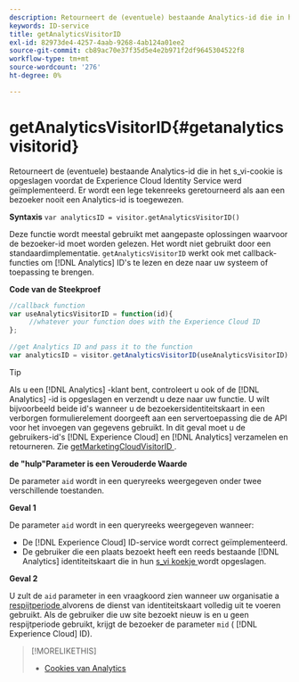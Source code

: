```yaml
---
description: Retourneert de (eventuele) bestaande Analytics-id die in het s_vi-cookie is opgeslagen voordat de Experience Cloud Identity Service werd geïmplementeerd. Er wordt een lege tekenreeks geretourneerd als aan een bezoeker nooit een Analytics-id is toegewezen.
keywords: ID-service
title: getAnalyticsVisitorID
exl-id: 82973de4-4257-4aab-9268-4ab124a01ee2
source-git-commit: cb89ac70e37f35d5e4e2b971f2df9645304522f8
workflow-type: tm+mt
source-wordcount: '276'
ht-degree: 0%

---
```


# getAnalyticsVisitorID{#getanalyticsvisitorid}

Retourneert de (eventuele) bestaande Analytics-id die in het s_vi-cookie is opgeslagen voordat de Experience Cloud Identity Service werd geïmplementeerd. Er wordt een lege tekenreeks geretourneerd als aan een bezoeker nooit een Analytics-id is toegewezen.

**Syntaxis** `var analyticsID = visitor.getAnalyticsVisitorID()`

Deze functie wordt meestal gebruikt met aangepaste oplossingen waarvoor de bezoeker-id moet worden gelezen. Het wordt niet gebruikt door een standaardimplementatie. `getAnalyticsVisitorID` werkt ook met callback-functies om [!DNL Analytics] ID&#39;s te lezen en deze naar uw systeem of toepassing te brengen.

**Code van de Steekproef**

```js
//callback function 
var useAnalyticsVisitorID = function(id){ 
     //whatever your function does with the Experience Cloud ID 
}; 
 
//get Analytics ID and pass it to the function 
var analyticsID = visitor.getAnalyticsVisitorID(useAnalyticsVisitorID)
```

>[!TIP]
>
>Als u een [!DNL Analytics] -klant bent, controleert u ook of de [!DNL Analytics] -id is opgeslagen en verzendt u deze naar uw functie. U wilt bijvoorbeeld beide id&#39;s wanneer u de bezoekersidentiteitskaart in een verborgen formulierelement doorgeeft aan een servertoepassing die de API voor het invoegen van gegevens gebruikt. In dit geval moet u de gebruikers-id&#39;s [!DNL Experience Cloud] en [!DNL Analytics] verzamelen en retourneren. Zie [ getMarketingCloudVisitorID ](../../library/get-set/getmcvid.md).

**de &quot;hulp&quot;Parameter is een Verouderde Waarde**

De parameter `aid` wordt in een queryreeks weergegeven onder twee verschillende toestanden.

**Geval 1**

De parameter `aid` wordt in een queryreeks weergegeven wanneer:

* De [!DNL Experience Cloud] ID-service wordt correct geïmplementeerd.
* De gebruiker die een plaats bezoekt heeft een reeds bestaande [!DNL Analytics] identiteitskaart die in hun [ s_vi koekje ](https://experienceleague.adobe.com/docs/core-services/interface/ec-cookies/cookies-analytics.html?lang=nl-NL#section-5d50a078de444d12b7d927d68ff3b679) wordt opgeslagen.

**Geval 2**

U zult de `aid` parameter in een vraagkoord zien wanneer uw organisatie a [ respijtperiode ](../../reference/analytics-reference/grace-period.md) alvorens de dienst van identiteitskaart volledig uit te voeren gebruikt. Als de gebruiker die uw site bezoekt nieuw is en u geen respijtperiode gebruikt, krijgt de bezoeker de parameter `mid` ( [!DNL Experience Cloud] ID).

>[!MORELIKETHIS]
>
>* [ Cookies van Analytics ](https://experienceleague.adobe.com/docs/core-services/interface/ec-cookies/cookies-privacy.html?lang=nl-NL)
